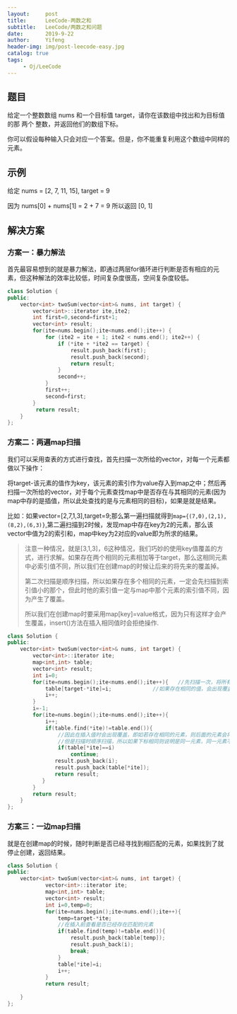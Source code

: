 ```yaml
---
layout:     post
title:      LeeCode-两数之和
subtitle:   LeeCode/两数之和问题
date:       2019-9-22
author:     Yifeng
header-img: img/post-leecode-easy.jpg
catalog: true
tags:
     - Oj/LeeCode
---
```




## 题目

给定一个整数数组 nums 和一个目标值 target，请你在该数组中找出和为目标值的那 两个 整数，并返回他们的数组下标。

你可以假设每种输入只会对应一个答案。但是，你不能重复利用这个数组中同样的元素。

## 示例

给定 nums = [2, 7, 11, 15], target = 9

因为 nums[0] + nums[1] = 2 + 7 = 9
所以返回 [0, 1]



## 解决方案

### 方案一：暴力解法

​    首先最容易想到的就是暴力解法，即通过两层for循环进行判断是否有相应的元素，但这种解法的效率比较低，时间复杂度很高，空间复杂度较低。

```c++
class Solution {
public:
    vector<int> twoSum(vector<int>& nums, int target) {
        vector<int>::iterator ite,ite2;
        int first=0,second=first+1;
        vector<int> result;
        for(ite=nums.begin();ite<nums.end();ite++) {
            for (ite2 = ite + 1; ite2 < nums.end(); ite2++) {
                if (*ite + *ite2 == target) {
                    result.push_back(first);
                    result.push_back(second);
                    return result;
                }
                second++;
            }
            first++;
            second=first;
        }
         return result;
    }
};
```



### 方案二：两遍map扫描

​      我们可以采用查表的方式进行查找，首先扫描一次所给的vector，对每一个元素都做以下操作：

​       将target-该元素的值作为key，该元素的索引作为value存入到map之中；然后再扫描一次所给的vector，对于每个元素查找map中是否存在与其相同的元素(因为map中存的是插值，所以此处查找的是与元素相同的目标)，如果是就是结果。

​      比如：如果vector=[2,7,1,3],target=9;那么第一遍扫描就得到`map={(7,0),(2,1),(8,2),(6,3)}`,第二遍扫描到2时候，发现map中存在key为2的元素，那么该vector中值为2的索引和，map中key为2对应的value即为所求的结果。

> 注意一种情况，就是[3,1,3]，6这种情况，我们巧妙的使用key值覆盖的方式，进行求解。如果存在两个相同的元素相加等于target，那么这相同元素中必索引值不同，所以我们在创建map的时候让后来的将先来的覆盖掉。
>
> 第二次扫描是顺序扫描，所以如果存在多个相同的元素，一定会先扫描到索引值小的那个，但此时他的索引值一定与map中那个元素的索引值不同，因为产生了覆盖。
>
> 所以我们在创建map时要采用map[key]=value格式，因为只有这样才会产生覆盖，insert()方法在插入相同值时会拒绝操作.

```c++
class Solution {
public:
    vector<int> twoSum(vector<int>& nums, int target) {
        vector<int>::iterator ite;
        map<int,int> table;
        vector<int> result;
        int i=0;
        for(ite=nums.begin();ite<nums.end();ite++){   //先扫描一次，将所有元素与target的插值存入到table中
            table[target-*ite]=i;             //如果存在相同的值，会出现覆盖
            i++;
        }
        i=-1;
        for(ite=nums.begin();ite<nums.end();ite++){
            i++;
            if(table.find(*ite)!=table.end()){
                //因此在插入值时会出现覆盖，即如若存在相同的元素，则后面的元素会将前面的覆盖掉；
                //但是扫描时顺序扫描，所以如果下标相同则说明是同一元素，同一元素不可重用
                if(table[*ite]==i)
                    continue;
               result.push_back(i);
               result.push_back(table[*ite]);
               return result;
           }
        }
        return result;
    }
};

```



### 方案三：一边map扫描

​          就是在创建map的时候，随时判断是否已经寻找到相匹配的元素，如果找到了就停止创建，返回结果。

```c++
class Solution {
public:
    vector<int> twoSum(vector<int>& nums, int target) {
            vector<int>::iterator ite;
            map<int,int> table;
            vector<int> result;
            int i=0,temp=0;
            for(ite=nums.begin();ite<nums.end();ite++){   
                temp=target-*ite;                  
                //在插入前查看是否已经存在匹配的元素
                if(table.find(temp)!=table.end()){ 
                    result.push_back(table[temp]);
                    result.push_back(i);
                    break;
                }
                table[*ite]=i;
                i++;
            }
            return result;
        
    }
};

```


